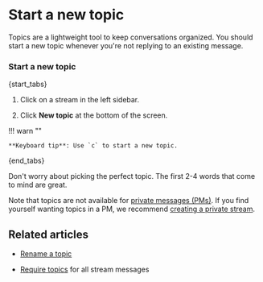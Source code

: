 # Start a new topic

Topics are a lightweight tool to keep conversations organized. You should
start a new topic whenever you're not replying to an existing message.

### Start a new topic

{start_tabs}

1. Click on a stream in the left sidebar.

1. Click **New topic** at the bottom of the screen.

!!! warn ""

    **Keyboard tip**: Use `c` to start a new topic.

{end_tabs}

Don't worry about picking the perfect topic. The first 2-4 words that come
to mind are great.

Note that topics are not available for [private messages (PMs)](/help/private-messages). If you find
yourself wanting topics in a PM, we recommend
[creating a private stream](/help/create-a-stream).

## Related articles

* [Rename a topic](/help/rename-a-topic)

* [Require topics](/help/require-topics) for all stream messages
